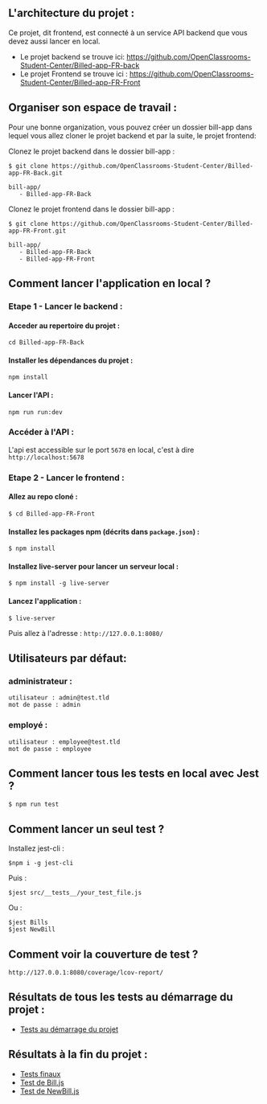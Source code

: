 ## L'architecture du projet :
Ce projet, dit frontend, est connecté à un service API backend que vous devez aussi lancer en local.

- Le projet backend se trouve ici: https://github.com/OpenClassrooms-Student-Center/Billed-app-FR-back
- Le projet Frontend se trouve ici : https://github.com/OpenClassrooms-Student-Center/Billed-app-FR-Front

## Organiser son espace de travail :
Pour une bonne organization, vous pouvez créer un dossier bill-app dans lequel vous allez cloner le projet backend et par la suite, le projet frontend:

Clonez le projet backend dans le dossier bill-app :
```
$ git clone https://github.com/OpenClassrooms-Student-Center/Billed-app-FR-Back.git
```

```
bill-app/
   - Billed-app-FR-Back
```

Clonez le projet frontend dans le dossier bill-app :
```
$ git clone https://github.com/OpenClassrooms-Student-Center/Billed-app-FR-Front.git
```

```
bill-app/
   - Billed-app-FR-Back
   - Billed-app-FR-Front
```

## Comment lancer l'application en local ?

### Etape 1 - Lancer le backend :

#### Acceder au repertoire du projet :
```
cd Billed-app-FR-Back
```

#### Installer les dépendances du projet :

```
npm install
```

#### Lancer l'API :

```
npm run run:dev
```

### Accéder à l'API :

L'api est accessible sur le port `5678` en local, c'est à dire `http://localhost:5678`

### Etape 2 - Lancer le frontend :

#### Allez au repo cloné :
```
$ cd Billed-app-FR-Front
```

#### Installez les packages npm (décrits dans `package.json`) :
```
$ npm install
```

#### Installez live-server pour lancer un serveur local :
```
$ npm install -g live-server
```

#### Lancez l'application :
```
$ live-server
```

Puis allez à l'adresse : `http://127.0.0.1:8080/`

## Utilisateurs par défaut:

### administrateur : 
```
utilisateur : admin@test.tld 
mot de passe : admin
```
### employé :
```
utilisateur : employee@test.tld
mot de passe : employee
```

## Comment lancer tous les tests en local avec Jest ?

```
$ npm run test
```

## Comment lancer un seul test ?

Installez jest-cli :

```
$npm i -g jest-cli
```
Puis :

```
$jest src/__tests__/your_test_file.js
```

Ou :

```
$jest Bills
$jest NewBill
```

## Comment voir la couverture de test ?

`http://127.0.0.1:8080/coverage/lcov-report/`

## Résultats de tous les tests au démarrage du projet : 

- [Tests au démarrage du projet](https://github.com/Adv13/Billed-app-FR-Front/blob/main/TESTS_DEMARRAGE/2022-03-15%2016_55_46-1erTest04.png)

## Résultats à la fin du projet :
- [Tests finaux](https://github.com/Adv13/Billed-app-FR-Front/blob/main/TESTS_FINAUX/2022-04-07%2021_48_46-All_tests.png)
- [Test de Bill.js](https://github.com/Adv13/Billed-app-FR-Front/blob/main/TESTS_FINAUX/2022-04-07%2021_46_38-Jest_Bills.png)
- [Test de NewBill.js](https://github.com/Adv13/Billed-app-FR-Front/blob/main/TESTS_FINAUX/2022-04-07%2021_46_38-Jest_NewBill.png)
